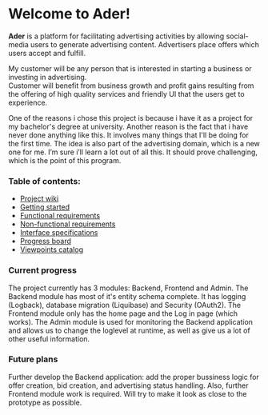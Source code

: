 # Welcome to Ader!

<b>Ader</b> is a platform for facilitating advertising activities by allowing social-media users to generate advertising content. Advertisers place offers which users accept and fulfill.

My customer will be any person that is interested in starting a business or investing in
advertising.<br>
Customer will benefit from business growth and profit gains resulting from the offering of
high quality services and friendly UI that the users get to experience.

One of the reasons i chose this project is because i have it as a project for my bachelor's degree at university. Another reason is the fact that i have never done anything like this. It involves many things that I'll be doing for the first time. The idea is also part of the advertising domain, which is a new one for me. I’m sure i’ll learn a lot out of all this. It should prove challenging, which is the point of this program.

### Table of contents:
* [Project wiki](https://github.com/VariableTalisman/Ader/wiki)
* [Getting started](https://github.com/VariableTalisman/Ader/wiki/Getting-started)
* [Functional requirements](https://github.com/VariableTalisman/Ader/wiki/Functional-requirements)
* [Non-functional requirements](https://github.com/VariableTalisman/Ader/wiki/Non-functional-Requirements)
* [Interface specifications](https://htmlpreview.github.io/?https://raw.githubusercontent.com/wiki/VariableTalisman/Ader/Ader-interface-specs.html)
* [Progress board](https://github.com/VariableTalisman/Ader/projects/1)
* [Viewpoints catalog](https://github.com/VariableTalisman/Ader/wiki/Viewpoints-Catalog)

### Current progress
The project currently has 3 modules: Backend, Frontend and Admin. The Backend module has most of it's entity schema complete. It has logging (Logback), database migration (Liquibase) and Security (OAuth2). The Frontend module only has the home page and the Log in page (which works). The Admin module is used for monitoring the Backend application and allows us to change the loglevel at runtime, as well as give us a lot of other useful information.

### Future plans
Further develop the Backend application: add the proper bussiness logic for offer creation, bid creation, and advertising status handling. Also, further Frontend module work is required. Will try to make it look as close to the prototype as possible.
